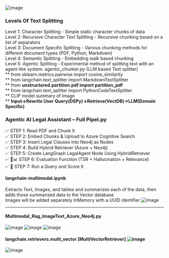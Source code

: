 ![image](https://github.com/user-attachments/assets/d521de5f-4a9b-4b9f-a49f-df7e92e672d7)

### Levels Of Text Splitting
Level 1: Character Splitting - Simple static character chunks of data<br>
Level 2: Recursive Character Text Splitting - Recursive chunking based on a list of separators<br>
Level 3: Document Specific Splitting - Various chunking methods for different document types (PDF, Python, Markdown)<br>
Level 4: Semantic Splitting - Embedding walk based chunking<br>
Level 5: Agentic Splitting - Experimental method of splitting text with an agent-like system. agentic_chunker.py (LLM based Text splitter)<br>
**  from sklearn.metrics.pairwise import cosine_similarity<br>**
from langchain.text_splitter import MarkdownTextSplitter<br>**
from **unstructured.partition.pdf import partition_pdf**<br>**
from langchain.text_splitter import PythonCodeTextSplitter<br>**
CLIP model summary of Image<br>**
**Input->Rewrite User Query(DSPy)->Retrieve(VectDB)->LLM(Domain Specific)**

### Agentic AI Legal Assistant – Full Pipel.py
✅ STEP 1: Read PDF and Chunk It<br>
✅ STEP 2: Embed Chunks & Upload to Azure Cognitive Search<br>
✅ STEP 3: Insert Legal Clauses into Neo4j as Nodes<br>
✅ STEP 4: Build Hybrid Retriever (Azure + Neo4j)<br>
✅ STEP 5: Create LangGraph LegalAgent Node Using HybridRetriever<br>
✅ 🧪📊 STEP 6: Evaluation Function (TSR + Hallucination + Relevance)<br>
✅ 🧪 STEP 7: Run a Query and Score It<br>

#### langchain-multimodal.ipynb
Extracts Text, Images, and tables and summarizes each of the data, then adds those summarized data to the Vector database <br>
Images will be added separately InMemory with a UUID identifier
![image](https://github.com/user-attachments/assets/4cfb4acf-04d1-4c84-8bbc-058ff941e1d5)

____________________________________________________________________________________________________________________________
#### Multimodal_Rag_ImageText_Azure_Neo4j.py

![image](https://github.com/user-attachments/assets/65cbd3bd-47c9-436e-bd1f-c410db96b421)
![image](https://github.com/user-attachments/assets/3793da68-687a-4f65-86b1-9c0e0f04ba60)
![image](https://github.com/user-attachments/assets/08a55041-30ec-4198-9694-1ba1a4180c71)

#### langchain.retrievers.multi_vector [MultiVectorRetriever] ![image](https://github.com/user-attachments/assets/efcf29ff-74d4-4d68-93c2-27fa10e358a9)
![image](https://github.com/user-attachments/assets/b56fb8ef-e011-4f4c-9f55-19602209c6f7)

